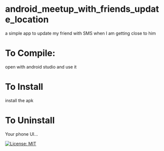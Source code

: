 # android_meetup_with_friends_update_location
a simple app to update my friend with SMS when I am getting close to him

# To Compile:
  open with android studio and use it
# To Install
  install the apk
# To Uninstall
  Your phone UI...

[![License: MIT](https://img.shields.io/badge/License-MIT-yellow.svg)](https://opensource.org/licenses/MIT)